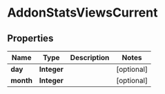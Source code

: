 

# AddonStatsViewsCurrent


## Properties

Name | Type | Description | Notes
------------ | ------------- | ------------- | -------------
**day** | **Integer** |  |  [optional]
**month** | **Integer** |  |  [optional]



